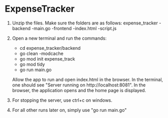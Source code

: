 # ExpenseTracker
1. Unzip the files. Make sure the folders are as follows:
expense_tracker
    -backend
        -main.go
    -frontend
        -index.html
        -script.js
2. Open a new terminal and run the commands:
    - cd expense_tracker/backend
    - go clean -modcache
    - go mod init expense_track
    - go mod tidy
    - go run main.go

    Allow the app to run and open index.html in the browser. In the terminal, one should see "Server running on http://localhost:8081".
    In the browser, the application opens and the home page is displayed.
3. For stopping the server, use ctrl+c on windows.
4. For all other runs later on, simply use "go run main.go"

